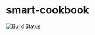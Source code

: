 # smart-cookbook

[![Build Status](https://travis-ci.com/augustomarques/smart-cookbook.svg?branch=main)](https://travis-ci.com/augustomarques/smart-cookbook)
